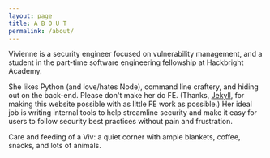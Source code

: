 ```yaml
---
layout: page
title: A B O U T
permalink: /about/
---
```


Vivienne is a security engineer focused on vulnerability management, and a student in the part-time software engineering fellowship at Hackbright Academy.

She likes Python (and love/hates Node), command line craftery, and hiding out on the back-end. Please don't make her do FE. (Thanks, [Jekyll](http://jekyllrb.com), for making this website possible with as little FE work as possible.) Her ideal job is writing internal tools to help streamline security and make it easy for users to follow security best practices without pain and frustration.

Care and feeding of a Viv: a quiet corner with ample blankets, coffee, snacks, and lots of animals.
